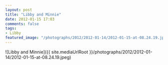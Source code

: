 ```yaml
---
layout: post
title: "Libby and Minnie"
date: 2012-01-15 17:03
comments: false
tags: 
- Libby
featured_image: "/photographs/2012/2012-01-14/2012-01-15-at-08.24.19.jpeg"
---
```

![Libby and Minnie]({{ site.mediaUrlRoot }}/photographs/2012/2012-01-14/2012-01-15-at-08.24.19.jpeg)


